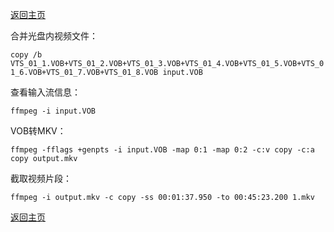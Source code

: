 [返回主页](index.md)

合并光盘内视频文件：

`copy /b VTS_01_1.VOB+VTS_01_2.VOB+VTS_01_3.VOB+VTS_01_4.VOB+VTS_01_5.VOB+VTS_01_6.VOB+VTS_01_7.VOB+VTS_01_8.VOB input.VOB`

查看输入流信息：

`ffmpeg -i input.VOB`

VOB转MKV：

`ffmpeg -fflags +genpts -i input.VOB -map 0:1 -map 0:2 -c:v copy -c:a copy output.mkv`

截取视频片段：

`ffmpeg -i output.mkv -c copy -ss 00:01:37.950 -to 00:45:23.200 1.mkv`

[返回主页](index.md)

